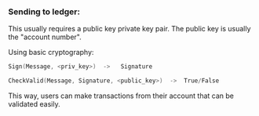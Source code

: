 

### Sending to ledger:

This usually requires a public key private key pair.
The public key is usually the "account number".


Using basic cryptography:
```c
Sign(Message, <priv_key>)  ->   Signature

CheckValid(Message, Signature, <public_key>)  ->  True/False
```


This way, users can make transactions from their account that can be validated
easily. 

